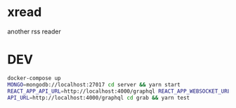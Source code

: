 # xread
another rss reader

# DEV

```bash
docker-compose up 
MONGO=mongodb://localhost:27017 cd server && yarn start
REACT_APP_API_URL=http://localhost:4000/graphql REACT_APP_WEBSOCKET_URL=ws://localhost:4000/graphql cd web && yarn start
API_URL=http://localhost:4000/graphql cd grab && yarn test
```